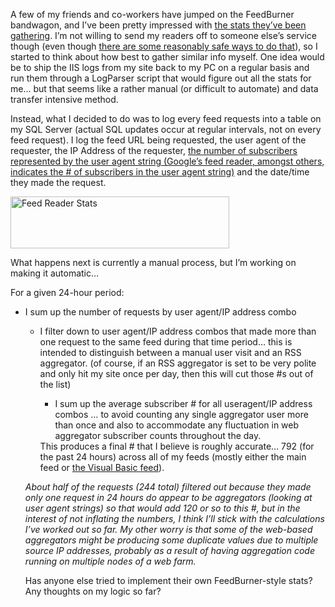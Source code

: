 A few of my friends and co-workers have jumped on the FeedBurner bandwagon, and I&#8217;ve been pretty impressed with <a href="http://duncanmackenzie.net/blog/cool-gadget-using-sparklines-to-show-your-rss-stats-from-feedburner/" target="_blank" class="broken_link">the stats they&#8217;ve been gathering</a>. I&#8217;m not willing to send my readers off to someone else&#8217;s service though (even though <a href="http://www.burningdoor.com/eric/archives/001284.html" target="_blank" class="broken_link">there are some reasonably safe ways to do that</a>), so I started to think about how best to gather similar info myself. One idea would be to ship the IIS logs from my site back to my PC on a regular basis and run them through a LogParser script that would figure out all the stats for me&#8230; but that seems like a rather manual (or difficult to automate) and data transfer intensive method.

Instead, what I decided to do was to log every feed requests into a table on my SQL Server (actual SQL updates occur at regular intervals, not on every feed request). I log the feed URL being requested, the user agent of the requester, the IP Address of the requester, <a href="http://factory-h.com/articles/View.aspx?articleId=27" target="_blank" class="broken_link">the number of subscribers represented by the user agent string (Google&#8217;s feed reader, amongst others, indicates the # of subscribers in the user agent string)</a>&nbsp;and the date/time they made the request.

<a href="http://www.duncanmackenzie.net/images/4d36def4-6ccb-423d-b2d8-8a551b85fb4a.png" atomicselection="true" rel="lightbox[519]" title="Feed Reader Stats"><img style="border-top-width: 0px; border-left-width: 0px; border-bottom-width: 0px; border-right-width: 0px" height="83" alt="Feed Reader Stats" src="http://www.duncanmackenzie.net/images/96de7c4d-f772-4143-91b3-ac049a5fdcb0.png" width="350" border="0" /></a> 

What happens next is currently a manual process, but I&#8217;m working on making it automatic&#8230; 

For a given 24-hour period:

  * I sum up the number of requests by user agent/IP address combo 
      * I filter down to user agent/IP address combos that made more than one request to the same feed during that time period&#8230; this is intended to distinguish between a manual user visit and an RSS aggregator. (of course, if an RSS aggregator is set to be very polite and only hit my site once per day, then this will cut those #s out of the list) 
          * I sum up the average subscriber # for all useragent/IP address combos &#8230; to avoid counting any single aggregator user more than once and also to accommodate any fluctuation in web aggregator subscriber counts throughout the day.</ul> 
        This produces a final # that I believe is roughly accurate&#8230; 792 (for the past 24 hours) across all of my feeds (mostly either the main feed or <a href="http://duncanmackenzie.net/blog/tags/visual+basic/" target="_blank" class="broken_link">the Visual Basic feed</a>).
        
        _About half of the requests (244 total) filtered out because they made only one request in 24 hours do appear to be aggregators (looking at user agent strings) so that would add 120 or so to this #, but in the interest of not inflating the&nbsp;numbers, I think I&#8217;ll stick with the calculations I&#8217;ve worked out so far. My other worry is that some of the web-based aggregators might be producing some duplicate values due to multiple source IP addresses, probably as a result of having aggregation code running on multiple nodes of a web farm._
        
        Has anyone else tried to implement their own FeedBurner-style stats? Any thoughts on my logic so far?
